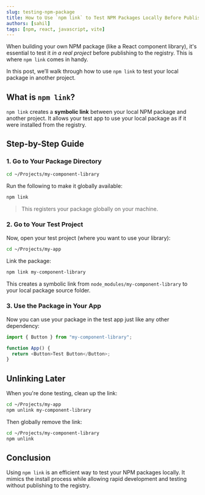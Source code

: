 ```yaml
---
slug: testing-npm-package
title: How to Use `npm link` to Test NPM Packages Locally Before Publishing
authors: [sahil]
tags: [npm, react, javascript, vite]
---
```


When building your own NPM package (like a React component library), it's essential to test it *in a real project* before publishing to the registry. This is where `npm link` comes in handy.

In this post, we’ll walk through how to use `npm link` to test your local package in another project.

<!-- truncate -->

## What is `npm link`?

`npm link` creates a **symbolic link** between your local NPM package and another project. It allows your test app to use your local package as if it were installed from the registry.

## Step-by-Step Guide

### 1. Go to Your Package Directory

```bash
cd ~/Projects/my-component-library
```

Run the following to make it globally available:

```bash
npm link
```

> This registers your package globally on your machine.

### 2. Go to Your Test Project

Now, open your test project (where you want to use your library):

```bash
cd ~/Projects/my-app
```

Link the package:

```bash
npm link my-component-library
```

This creates a symbolic link from `node_modules/my-component-library` to your local package source folder.

### 3. Use the Package in Your App

Now you can use your package in the test app just like any other dependency:

```js
import { Button } from "my-component-library";

function App() {
  return <Button>Test Button</Button>;
}
```

## Unlinking Later

When you're done testing, clean up the link:

```bash
cd ~/Projects/my-app
npm unlink my-component-library
```

Then globally remove the link:

```bash
cd ~/Projects/my-component-library
npm unlink
```

## Conclusion

Using `npm link` is an efficient way to test your NPM packages locally. It mimics the install process while allowing rapid development and testing without publishing to the registry.
